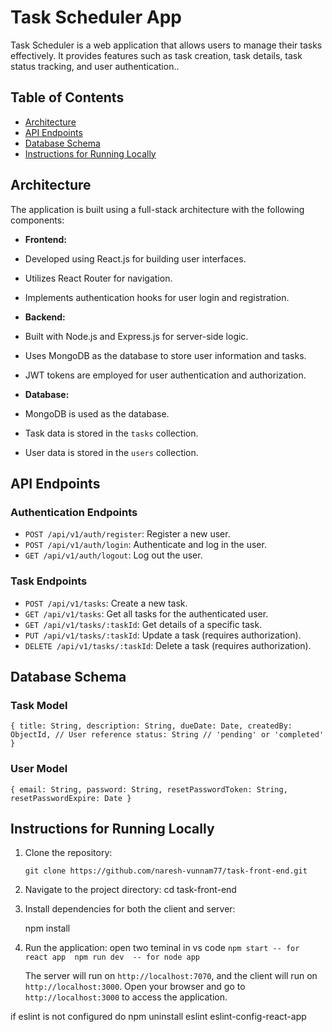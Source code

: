 
# Task Scheduler App

Task Scheduler is a web application that allows users to manage their tasks effectively. It provides features such as task creation, task details, task status tracking, and user authentication..

## Table of Contents

- [Architecture](#architecture)
- [API Endpoints](#api-endpoints)
- [Database Schema](#database-schema)
- [Instructions for Running Locally](#instructions-for-running-locally)

## Architecture

The application is built using a full-stack architecture with the following components:

- **Frontend:**
 - Developed using React.js for building user interfaces.
 - Utilizes React Router for navigation.
 - Implements authentication hooks for user login and registration.

- **Backend:**
 - Built with Node.js and Express.js for server-side logic.
 - Uses MongoDB as the database to store user information and tasks.
 - JWT tokens are employed for user authentication and authorization.

- **Database:**
 - MongoDB is used as the database.
 - Task data is stored in the `tasks` collection.
 - User data is stored in the `users` collection.

## API Endpoints

### Authentication Endpoints

- `POST /api/v1/auth/register`: Register a new user.
- `POST /api/v1/auth/login`: Authenticate and log in the user.
- `GET /api/v1/auth/logout`: Log out the user.

### Task Endpoints

- `POST /api/v1/tasks`: Create a new task.
- `GET /api/v1/tasks`: Get all tasks for the authenticated user.
- `GET /api/v1/tasks/:taskId`: Get details of a specific task.
- `PUT /api/v1/tasks/:taskId`: Update a task (requires authorization).
- `DELETE /api/v1/tasks/:taskId`: Delete a task (requires authorization).

## Database Schema

### Task Model

``{
  title: String,
  description: String,
  dueDate: Date,
  createdBy: ObjectId, // User reference
  status: String // 'pending' or 'completed'
}`` 

### User Model


``{
  email: String,
  password: String,
  resetPasswordToken: String,
  resetPasswordExpire: Date
}``

## Instructions for Running Locally

1.  Clone the repository:
     
    `git clone https://github.com/naresh-vunnam77/task-front-end.git` 
    
2.  Navigate to the project directory:
    cd task-front-end
    
3.  Install dependencies for both the client and server:

    npm install
    
5.  Run the application:
    open two teminal in vs code 
    ` npm start -- for react app 
    npm run dev  -- for node app ` 
    
    The server will run on `http://localhost:7070`, and the client will run on `http://localhost:3000`. Open your browser and go to `http://localhost:3000` to access the application.

 if eslint is not configured do npm uninstall eslint eslint-config-react-app
    

